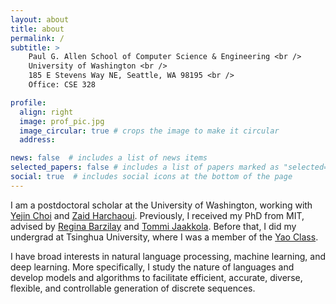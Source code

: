 ```yaml
---
layout: about
title: about
permalink: /
subtitle: >
    Paul G. Allen School of Computer Science & Engineering <br />
    University of Washington <br />
    185 E Stevens Way NE, Seattle, WA 98195 <br />
    Office: CSE 328

profile:
  align: right
  image: prof_pic.jpg
  image_circular: true # crops the image to make it circular
  address:

news: false  # includes a list of news items
selected_papers: false # includes a list of papers marked as "selected={true}"
social: true  # includes social icons at the bottom of the page
---
```


I am a postdoctoral scholar at the University of Washington, working with [Yejin Choi](https://homes.cs.washington.edu/~yejin/) and [Zaid Harchaoui](http://faculty.washington.edu/zaid/index.html).
Previously, I received my PhD from MIT, advised by [Regina Barzilay](http://people.csail.mit.edu/regina/) and [Tommi Jaakkola](http://people.csail.mit.edu/tommi/).
Before that, I did my undergrad at Tsinghua University, where I was a member of the [Yao Class](http://iiis.tsinghua.edu.cn/en/yaoclass/).

I have broad interests in natural language processing, machine learning, and deep learning.
More specifically, I study the nature of languages and develop models and algorithms to facilitate efficient, accurate, diverse, flexible, and controllable generation of discrete sequences.

<!-- Put your address / P.O. box / other info right below your picture. You can also disable any these elements by editing `profile` property of the YAML header of your `_pages/about.md`. Edit `_bibliography/papers.bib` and Jekyll will render your [publications page](/al-folio/publications/) automatically. -->
